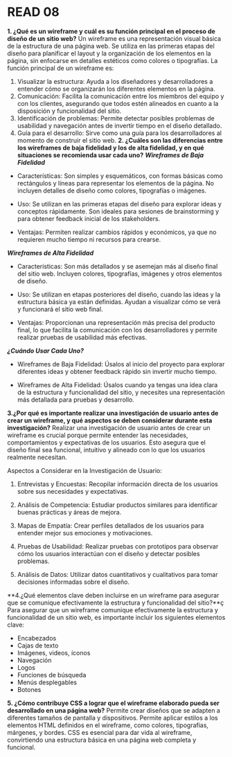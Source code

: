 # READ 08

**1. ¿Qué es un wireframe y cuál es su función principal en el proceso de diseño de un sitio web?**
Un wireframe es una representación visual básica de la estructura de una página web. Se utiliza en las primeras etapas del diseño para planificar el layout y la organización de los elementos en la página, sin enfocarse en detalles estéticos como colores o tipografías.
La función principal de un wireframe es:

1. Visualizar la estructura:
Ayuda a los diseñadores y desarrolladores a entender cómo se organizarán los diferentes elementos en la página.
2. Comunicación:
Facilita la comunicación entre los miembros del equipo y con los clientes, asegurando que todos estén alineados en cuanto a la disposición y funcionalidad del sitio.
3. Identificación de problemas:
Permite detectar posibles problemas de usabilidad y navegación antes de invertir tiempo en el diseño detallado.
4. Guía para el desarrollo:
Sirve como una guía para los desarrolladores al momento de construir el sitio web.
**2. ¿Cuáles son las diferencias entre los wireframes de baja fidelidad y los de alta fidelidad, y en qué situaciones se recomienda usar cada uno?**
***Wireframes de Baja Fidelidad***

- Características: Son simples y esquemáticos, con formas básicas como rectángulos y líneas para representar los elementos de la página. No incluyen detalles de diseño como colores, tipografías o imágenes.

- Uso: Se utilizan en las primeras etapas del diseño para explorar ideas y conceptos rápidamente. Son ideales para sesiones de brainstorming y para obtener feedback inicial de los stakeholders.

- Ventajas: Permiten realizar cambios rápidos y económicos, ya que no requieren mucho tiempo ni recursos para crearse.

***Wireframes de Alta Fidelidad***

- Características: Son más detallados y se asemejan más al diseño final del sitio web. Incluyen colores, tipografías, imágenes y otros elementos de diseño.

- Uso: Se utilizan en etapas posteriores del diseño, cuando las ideas y la estructura básica ya están definidas. Ayudan a visualizar cómo se verá y funcionará el sitio web final.

- Ventajas: Proporcionan una representación más precisa del producto final, lo que facilita la comunicación con los desarrolladores y permite realizar pruebas de usabilidad más efectivas.

***¿Cuándo Usar Cada Uno?***

- Wireframes de Baja Fidelidad: Úsalos al inicio del proyecto para explorar diferentes ideas y obtener feedback rápido sin invertir mucho tiempo.

- Wireframes de Alta Fidelidad: Úsalos cuando ya tengas una idea clara de la estructura y funcionalidad del sitio, y necesites una representación más detallada para pruebas y desarrollo.

**3.¿Por qué es importante realizar una investigación de usuario antes de crear un wireframe, y qué aspectos se deben considerar durante esta investigación?**
Realizar una investigación de usuario antes de crear un wireframe es crucial porque permite entender las necesidades, comportamientos y expectativas de los usuarios. Esto asegura que el diseño final sea funcional, intuitivo y alineado con lo que los usuarios realmente necesitan.

Aspectos a Considerar en la Investigación de Usuario: 

1. Entrevistas y Encuestas: Recopilar información directa de los usuarios sobre sus necesidades y expectativas.

2. Análisis de Competencia: Estudiar productos similares para identificar buenas prácticas y áreas de mejora.

3. Mapas de Empatía: Crear perfiles detallados de los usuarios para entender mejor sus emociones y motivaciones.

4. Pruebas de Usabilidad: Realizar pruebas con prototipos para observar cómo los usuarios interactúan con el diseño y detectar posibles problemas.

5. Análisis de Datos: Utilizar datos cuantitativos y cualitativos para tomar decisiones informadas sobre el diseño.

**4.¿Qué elementos clave deben incluirse en un wireframe para asegurar que se comunique efectivamente la estructura y funcionalidad del sitio?**ç
Para asegurar que un wireframe comunique efectivamente la estructura y funcionalidad de un sitio web, es importante incluir los siguientes elementos clave:

- Encabezados
- Cajas de texto
- Imágenes, videos, íconos
- Navegación
- Logos
- Funciones de búsqueda
- Menús desplegables
- Botones

**5. ¿Cómo contribuye CSS a lograr que el wireframe elaborado pueda ser desarrollado en una página web?**
Permite crear diseños que se adapten a diferentes tamaños de pantalla y dispositivos. Permite aplicar estilos a los elementos HTML definidos en el wireframe, como colores, tipografías, márgenes, y bordes. CSS es esencial para dar vida al wireframe, convirtiendo una estructura básica en una página web completa y funcional.
